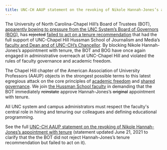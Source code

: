 ```yaml
---
title: UNC-CH AAUP statement on the revoking of Nikole Hannah-Jones’s appointment with tenure
---
```


The University of North Carolina-Chapel Hill’s Board of Trustees (BOT), [apparently bowing to pressure from the UNC System’s Board of Governors (BOG)](http://www.ncpolicywatch.com/2021/05/19/pw-special-report-after-conservative-criticism-unc-backs-down-from-offering-acclaimed-journalist-a-tenured-position/), has <s>rejected</s> [failed to act on a tenure recommendation](https://www.newsobserver.com/news/local/education/article251527603.html) that had the full support of UNC-Chapel Hill Hussman School of Journalism and Media’s [faculty and Dean and of UNC-CH’s Chancellor](https://www.newsobserver.com/news/local/education/article250945664.html). By blocking Nikole Hannah-Jones’s appointment with tenure, the BOT and BOG have once again engaged in administrative overreach at UNC-Chapel Hill and violated the rules of faculty governance and academic freedom.

The Chapel Hill chapter of the American Association of University Professors (AAUP) objects in the strongest possible terms to this latest egregious attack on the core principles of [academic freedom](https://www.aaup.org/our-work/protecting-academic-freedom) and [shared governance](https://www.aaup.org/our-programs/shared-governance). We join [the Hussman School faculty](https://hussmanfaculty.medium.com/stunned-unc-hussman-schfaculty-statement-on-nikole-hannah-jones-6333c5f5d072) in demanding that the BOT immediately <s>reinstate</s> approve Hannah-Jones’s <s>original</s> appointment with tenure.

All UNC system and campus administrators must respect the faculty's central role in hiring and tenuring our colleagues and defining educational programming.

See the full [UNC-CH AAUP statement on the revoking of Nikole Hannah-Jones’s appointment with tenure](/assets/unc-nikole-hannah-jones-tenure-june-21.pdf) (statement updated June 21, 2021 to clarify that the the BOT did not reject Hannah-Jones’s tenure recommendation but failed to act on it).
